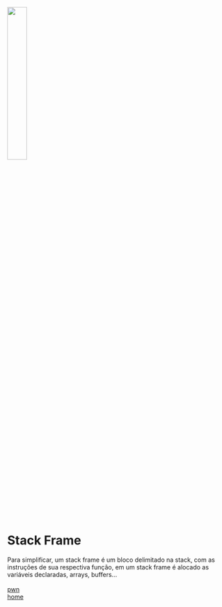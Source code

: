 <img width="30%" src="https://i.imgur.com/CGV9DU1.png"></img>

# Stack Frame
Para simplificar, um stack frame é um bloco delimitado na stack, com as instruções de sua respectiva função, em um stack frame é alocado as variáveis declaradas, arrays, buffers...
<br><br>
[pwn](../README.md)<br>
[home](../../README.md)
